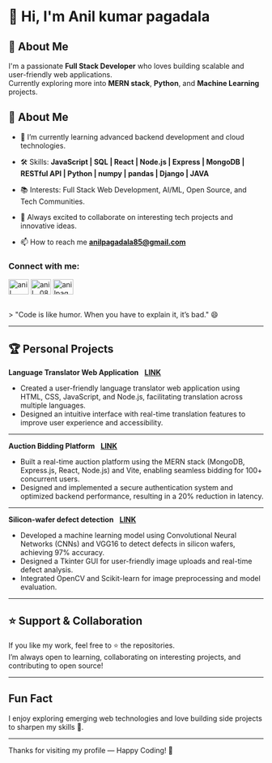 <h1>👋 Hi, I'm Anil kumar pagadala</h1>

## 📌 About Me
I'm a passionate **Full Stack Developer** who loves building scalable and user-friendly web applications.  
Currently exploring more into **MERN stack**, **Python**, and **Machine Learning** projects.

## 🚀 About Me
- 🌱 I’m currently learning advanced backend development and cloud technologies.
- 🛠️ Skills: **JavaScript | SQL | React | Node.js | Express | MongoDB | RESTful API | Python | numpy | pandas | Django | JAVA**
- 📚 Interests: Full Stack Web Development, AI/ML, Open Source, and Tech Communities.
- 🧩 Always excited to collaborate on interesting tech projects and innovative ideas.

- 📫 How to reach me **anilpagadala85@gmail.com**

<h3 align="left">Connect with me:</h3>
<p align="left">
<a href="https://linkedin.com/in/anil-kumar-pagadala" target="blank"><img align="center" src="https://raw.githubusercontent.com/rahuldkjain/github-profile-readme-generator/master/src/images/icons/Social/linked-in-alt.svg" alt="anil kumar pagadala" height="30" width="40" /></a>
<a href="https://instagram.com/anil__085" target="blank"><img align="center" src="https://raw.githubusercontent.com/rahuldkjain/github-profile-readme-generator/master/src/images/icons/Social/instagram.svg" alt="anil__085" height="30" width="40" /></a>
<a href="https://www.leetcode.com/anilpagadala" target="blank"><img align="center" src="https://raw.githubusercontent.com/rahuldkjain/github-profile-readme-generator/master/src/images/icons/Social/leet-code.svg" alt="anilpagadala" height="30" width="40" /></a>
</p>
<br>
> "Code is like humor. When you have to explain it, it’s bad." 😄

---
## 🏆 Personal Projects

**Language Translator Web Application**&nbsp;&nbsp; [**LINK**](https://github.com/anilpagadala/Language-transulator.git)
- Created a user-friendly language translator web application using HTML, CSS, JavaScript, and Node.js, facilitating translation across multiple languages.
- Designed an intuitive interface with real-time translation features to improve user experience and accessibility.
---
**Auction Bidding Platform**&nbsp;&nbsp; [**LINK**](https://github.com/anilpagadala/starkbid.git)
- Built a real-time auction platform using the MERN stack (MongoDB, Express.js, React, Node.js) and Vite, enabling seamless bidding for 100+ concurrent users.
- Designed and implemented a secure authentication system and optimized backend performance, resulting in a 20% reduction in latency.
---
**Silicon-wafer defect detection**&nbsp;&nbsp; [**LINK**](https://github.com/anilpagadala/silicon-wafer-defect-detection.git)
- Developed a machine learning model using Convolutional Neural Networks (CNNs) and VGG16 to detect defects in silicon wafers, achieving 97% accuracy.
- Designed a Tkinter GUI for user-friendly image uploads and real-time defect analysis.
- Integrated OpenCV and Scikit-learn for image preprocessing and model evaluation.
---

## ⭐ Support & Collaboration

If you like my work, feel free to ⭐️ the repositories.  
I’m always open to learning, collaborating on interesting projects, and contributing to open source!

---

## Fun Fact

I enjoy exploring emerging web technologies and love building side projects to sharpen my skills 🚀.

---

Thanks for visiting my profile — Happy Coding! 🎉
